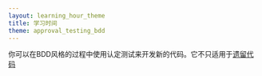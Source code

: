 ```yaml
---
layout: learning_hour_theme
title: 学习时间
theme: approval_testing_bdd
---
```


你可以在BDD风格的过程中使用认定测试来开发新的代码。它不只适用于[遗留代码](/learning_hours/legacy.html)
